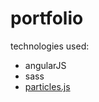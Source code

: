 # portfolio

technologies used:
- angularJS
- sass
- [particles.js](https://github.com/VincentGarreau/particles.js/)
